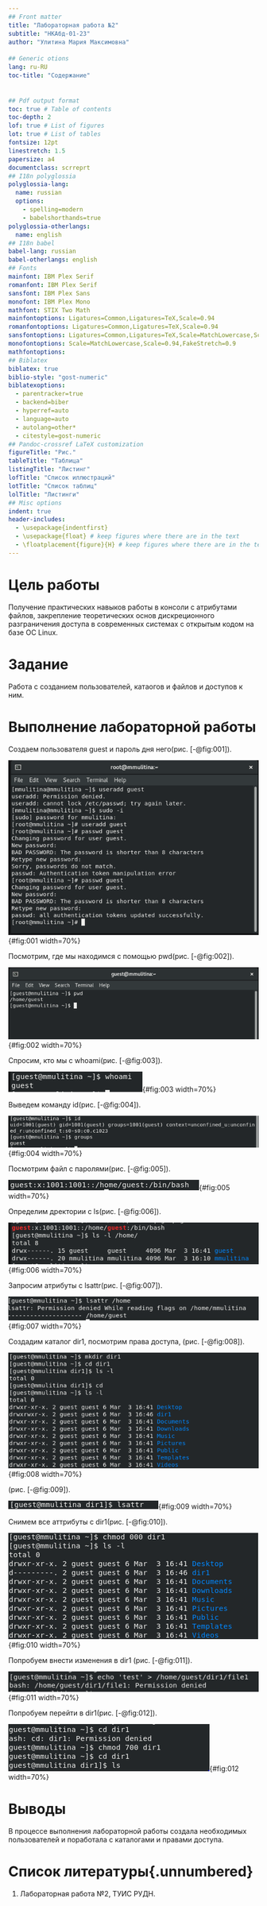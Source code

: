 ```yaml
---
## Front matter
title: "Лабораторная работа №2"
subtitle: "НКАбд-01-23"
author: "Улитина Мария Максимовна"

## Generic otions
lang: ru-RU
toc-title: "Содержание"


## Pdf output format
toc: true # Table of contents
toc-depth: 2
lof: true # List of figures
lot: true # List of tables
fontsize: 12pt
linestretch: 1.5
papersize: a4
documentclass: scrreprt
## I18n polyglossia
polyglossia-lang:
  name: russian
  options:
	- spelling=modern
	- babelshorthands=true
polyglossia-otherlangs:
  name: english
## I18n babel
babel-lang: russian
babel-otherlangs: english
## Fonts
mainfont: IBM Plex Serif
romanfont: IBM Plex Serif
sansfont: IBM Plex Sans
monofont: IBM Plex Mono
mathfont: STIX Two Math
mainfontoptions: Ligatures=Common,Ligatures=TeX,Scale=0.94
romanfontoptions: Ligatures=Common,Ligatures=TeX,Scale=0.94
sansfontoptions: Ligatures=Common,Ligatures=TeX,Scale=MatchLowercase,Scale=0.94
monofontoptions: Scale=MatchLowercase,Scale=0.94,FakeStretch=0.9
mathfontoptions:
## Biblatex
biblatex: true
biblio-style: "gost-numeric"
biblatexoptions:
  - parentracker=true
  - backend=biber
  - hyperref=auto
  - language=auto
  - autolang=other*
  - citestyle=gost-numeric
## Pandoc-crossref LaTeX customization
figureTitle: "Рис."
tableTitle: "Таблица"
listingTitle: "Листинг"
lofTitle: "Список иллюстраций"
lotTitle: "Список таблиц"
lolTitle: "Листинги"
## Misc options
indent: true
header-includes:
  - \usepackage{indentfirst}
  - \usepackage{float} # keep figures where there are in the text
  - \floatplacement{figure}{H} # keep figures where there are in the text
---
```


# Цель работы

Получение практических навыков работы в консоли с атрибутами файлов, закрепление теоретических основ дискреционного разграничения доступа в современных системах с открытым кодом на базе ОС Linux.


# Задание

Работа с созданием пользователей, катаогов и файлов и доступов к ним.


# Выполнение лабораторной работы

Создаем пользователя guest и пароль дня него(рис. [-@fig:001]).

![guest](image/1.PNG){#fig:001 width=70%}

Посмотрим, где мы находимся с помощью pwd(рис. [-@fig:002]).

![pwd](image/2.PNG){#fig:002 width=70%}

Спросим, кто мы с whoami(рис. [-@fig:003]).

![whoami](image/3.PNG){#fig:003 width=70%}

Выведем команду id(рис. [-@fig:004]).

![id](image/4.PNG){#fig:004 width=70%}

Посмотрим файл с паролями(рис. [-@fig:005]).

![etc/passwd](image/5.PNG){#fig:005 width=70%}

Определим дректории с ls(рис. [-@fig:006]).

![ls](image/6.PNG){#fig:006 width=70%}

Запросим атрибуты с lsattr(рис. [-@fig:007]).

![lsattr](image/7.PNG){#fig:007 width=70%}

Создадим каталог dir1, посмотрим права доступа, (рис. [-@fig:008]).

![dir1](image/8.PNG){#fig:008 width=70%}

(рис. [-@fig:009]).

![lstattr](image/9.PNG){#fig:009 width=70%}

Снимем все аттрибуты с dir1(рис. [-@fig:010]).

![chmod](image/10.PNG){#fig:010 width=70%}

Попробуем внести изменения в dir1 (рис. [-@fig:011]).

![dir1 echo](image/11.PNG){#fig:011 width=70%}

Попробуем перейти в dir1(рис. [-@fig:012]).

![cd dir1](image/12.PNG){#fig:012 width=70%}




# Выводы

В процессе выполнения лабораторной работы создала необходимых пользователей и поработала с каталогами и правами доступа.

# Список литературы{.unnumbered}

1. Лабораторная работа №2, ТУИС РУДН.

